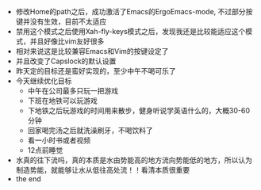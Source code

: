 - 修改Home的path之后，成功激活了Emacs的ErgoEmacs-mode, 不过部分按键并没有生效，目前不太适应
- 禁用这个模式之后使用Xah-fly-keys模式之后，发现我还是比较能适应这个模式，并且好像比vim友好很多
- 相对来说这是比较兼容Emacs和Vim的按键设定了
- 并且改变了Capslock的默认设置
- 昨天定的目标还是蛮好实现的，至少中午不喝可乐了
- 今天继续优化目标
    - 中午在公司最多只玩一把游戏
    - 下班在地铁可以玩游戏
    - 下地铁之后玩游戏的时间用来散步，健身听说学英语什么的，大概30-60分钟
    - 回家喝完汤之后就洗澡刷牙，不喝饮料了
    - 看一小时书或者视频
    - 12点前睡觉
- 水真的往下流吗，真的本质是水由势能高的地方流向势能低的地方，所以认为制造势能，就能够让水从低往高处流！！看清本质很重要
- the end